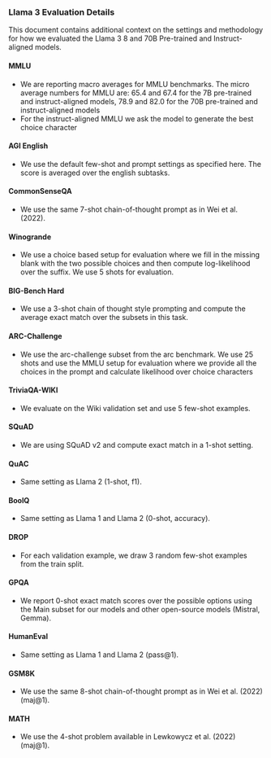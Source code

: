 ### Llama 3 Evaluation Details
This document contains additional context on the settings and methodology for how we evaluated the Llama 3 8 and 70B Pre-trained and Instruct-aligned models.

#### MMLU
- We are reporting macro averages for MMLU benchmarks. The micro average numbers for MMLU are: 65.4 and 67.4 for the 7B pre-trained and instruct-aligned models, 78.9 and 82.0 for the 70B pre-trained and instruct-aligned models
- For the instruct-aligned MMLU we ask the model to generate the best choice character
#### AGI English
- We use the default few-shot and prompt settings as specified here. The score is averaged over the english subtasks.
#### CommonSenseQA
- We use the same 7-shot chain-of-thought prompt as in Wei et al. (2022).
#### Winogrande
- We use a choice based setup for evaluation where we fill in the missing blank with the two possible choices and then compute log-likelihood over the suffix. We use 5 shots for evaluation.
#### BIG-Bench Hard
- We use a 3-shot chain of thought style prompting and compute the average exact match over the subsets in this task.
#### ARC-Challenge
- We use the arc-challenge subset from the arc benchmark. We use 25 shots and use the MMLU setup for evaluation where we provide all the choices in the prompt and calculate likelihood over choice characters
#### TriviaQA-WIKI
- We evaluate on the Wiki validation set and use 5 few-shot examples.
#### SQuAD
- We are using SQuAD v2 and compute exact match in a 1-shot setting.
#### QuAC
- Same setting as Llama 2 (1-shot, f1).
#### BoolQ
- Same setting as Llama 1 and Llama 2 (0-shot, accuracy).
#### DROP
- For each validation example, we draw 3 random few-shot examples from the train split.
#### GPQA
- We report 0-shot exact match scores over the possible options using the Main subset for our models and other open-source models (Mistral, Gemma).
#### HumanEval
- Same setting as Llama 1 and Llama 2 (pass@1).
#### GSM8K
- We use the same 8-shot chain-of-thought prompt as in Wei et al. (2022) (maj@1).
#### MATH
- We use the 4-shot problem available in Lewkowycz et al. (2022) (maj@1).
